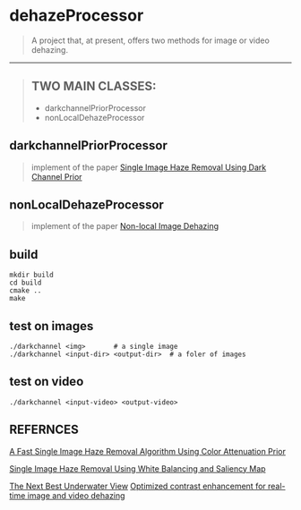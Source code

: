 # dehazeProcessor
> A project that, at present, offers two methods for image or video dehazing.
---
> ## TWO MAIN CLASSES:
> * darkchannelPriorProcessor
> * nonLocalDehazeProcessor

## darkchannelPriorProcessor
> implement of the paper [Single Image Haze Removal Using Dark Channel Prior](https://www.ncbi.nlm.nih.gov/pubmed/20820075)

## nonLocalDehazeProcessor
> implement of the paper [Non-local Image Dehazing](http://ieeexplore.ieee.org/document/7780554/?arnumber=7780554)

## build

    mkdir build
    cd build
    cmake ..
    make

## test on images

    ./darkchannel <img>       # a single image
    ./darkchannel <input-dir> <output-dir>  # a foler of images

## test on video

    ./darkchannel <input-video> <output-video>

## REFERNCES
[A Fast Single Image Haze Removal Algorithm Using Color Attenuation Prior](http://ieeexplore.ieee.org/abstract/document/7128396/)

[Single Image Haze Removal Using White Balancing and Saliency Map](http://www.sciencedirect.com/science/article/pii/S1877050915000435)

[The Next Best Underwater View](http://ieeexplore.ieee.org/document/7780778/)
[Optimized contrast enhancement for real-time image and video dehazing](http://www.sciencedirect.com/science/article/pii/S1047320313000242)
